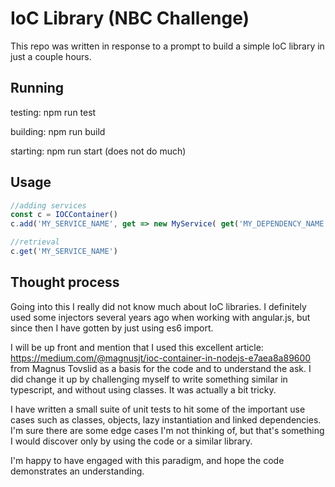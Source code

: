 # IoC Library (NBC Challenge)

This repo was written in response to a prompt to build a simple IoC library in just a couple hours.

## Running

testing: npm run test

building: npm run build

starting: npm run start (does not do much)

## Usage

```javascript
//adding services
const c = IOCContainer()
c.add('MY_SERVICE_NAME', get => new MyService( get('MY_DEPENDENCY_NAME') ))

//retrieval
c.get('MY_SERVICE_NAME')
```

## Thought process

Going into this I really did not know much about IoC libraries. I definitely used some injectors several years ago when working with angular.js, but since then I have gotten by just using es6 import.

I will be up front and mention that I used this excellent article: https://medium.com/@magnusjt/ioc-container-in-nodejs-e7aea8a89600 from Magnus Tovslid as a basis for the code and to understand the ask. I did change it up by challenging myself to write something similar in typescript, and without using classes. It was actually a bit tricky.

I have written a small suite of unit tests to hit some of the important use cases such as classes, objects, lazy instantiation and linked dependencies. I'm sure there are some edge cases I'm not thinking of, but that's something I would discover only by using the code or a similar library.

I'm happy to have engaged with this paradigm, and hope the code demonstrates an understanding.